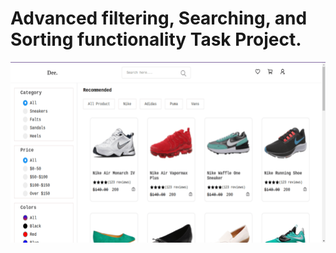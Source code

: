 # Advanced filtering, Searching, and Sorting  functionality Task Project.
![Filtering-png](/filtering-project.png)



